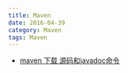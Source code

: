 ```yaml
---
title: Maven
date: 2016-04-39
category: Maven
tags: Maven
---
```


- [maven 下载 源码和javadoc命令](http://blog.csdn.net/topwqp/article/details/8902863)
